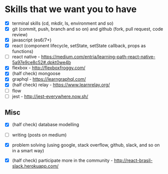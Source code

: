 # Skills that we want you to have

- [x] terminal skills (cd, mkdir, ls, environment and so)
- [x] git (commit, push, branch and so on) and github (fork, pull request, code review)
- [x] javascript (es6/7+)
- [x] react (component lifecycle, setState, setState callback, props as functions)
- [ ] react native - https://medium.com/entria/learning-path-react-native-5a97e9ce8c52#.dpkt0we4b
- [x] flexbox - http://flexboxfroggy.com/
- [x] (half check) mongoose
- [x] graphql - https://learngraphql.com/
- [x] (half check) relay - https://www.learnrelay.org/
- [ ] flow
- [ ] jest - http://jest-everywhere.now.sh/

## Misc
- [x] (half check) database modelling
- [ ] writing (posts on medium)
- [x] problem solving (using google, stack overflow, github, slack, and so on in a smart way)
- [x] (half check) participate more in the community - http://react-brasil-slack.herokuapp.com/

